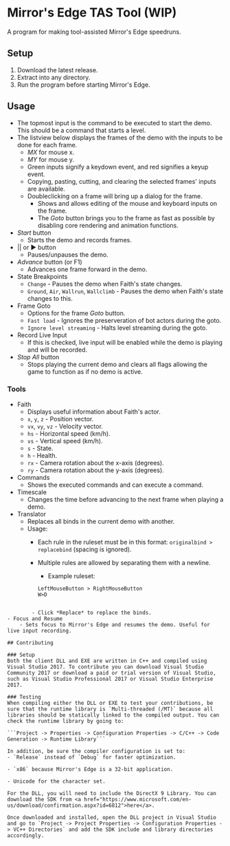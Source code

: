 # Mirror's Edge TAS Tool (WIP)

A program for making tool-assisted Mirror's Edge speedruns.

## Setup

1. Download the latest release.
2. Extract into any directory.
2. Run the program before starting Mirror's Edge.

## Usage

- The topmost input is the command to be executed to start the demo. This should be a command that starts a level.
- The listview below displays the frames of the demo with the inputs to be done for each frame.
	- *MX* for mouse x.
	- *MY* for mouse y.
	- Green inputs signify a keydown event, and red signifies a keyup event.
	- Copying, pasting, cutting, and clearing the selected frames' inputs are available.
	- Doubleclicking on a frame will bring up a dialog for the frame.
		- Shows and allows editing of the mouse and keyboard inputs on the frame.
		- The *Goto* button brings you to the frame as fast as possible by disabling core rendering and animation functions.
- *Start* button
	- Starts the demo and records frames.
- || or ▶ button
	- Pauses/unpauses the demo.
- *Advance* button (or F1)
	- Advances one frame forward in the demo.
- State Breakpoints
	- `Change` - Pauses the demo when Faith's state changes.
	- `Ground`, `Air`, `Wallrun`, `Wallclimb` - Pauses the demo when Faith's state changes to this.
- Frame Goto
	- Options for the frame *Goto* button.
	- `Fast load` - Ignores the preserveration of bot actors during the goto.
	- `Ignore level streaming` - Halts level streaming during the goto.
- Record Live Input
	- If this is checked, live input will be enabled while the demo is playing and will be recorded.
- *Stop All* button
	- Stops playing the current demo and clears all flags allowing the game to function as if no demo is active.

### Tools

- Faith
	- Displays useful information about Faith's actor.
	- `x`, `y`, `z` - Position vector.
	- `vx`, `vy`, `vz` - Velocity vector.
	- `hs` - Horizontal speed (km/h).
	- `vs` - Vertical speed (km/h).
	- `s` - State.
	- `h` - Health.
	- `rx` - Camera rotation about the x-axis (degrees).
	- `ry` - Camera rotation about the y-axis (degrees).
- Commands
	- Shows the executed commands and can execute a command.
- Timescale
	- Changes the time before advancing to the next frame when playing a demo.
- Translator
	- Replaces all binds in the current demo with another.
	- Usage:
		- Each rule in the ruleset must be in this format: `originalbind > replacebind` (spacing is ignored).
		- Multiple rules are allowed by separating them with a newline.
			- Example ruleset:
			
			```
			LeftMouseButton > RightMouseButton
			W>D
```

		- Click *Replace* to replace the binds.
- Focus and Resume
	- Sets focus to Mirror's Edge and resumes the demo. Useful for live input recording.

## Contributing

### Setup
Both the client DLL and EXE are written in C++ and compiled using Visual Studio 2017. To contribute you can download Visual Studio Community 2017 or download a paid or trial version of Visual Studio, such as Visual Studio Professional 2017 or Visual Studio Enterprise 2017.

### Testing
When compiling either the DLL or EXE to test your contributions, be sure that the runtime library is `Multi-threaded (/MT)` because all libraries should be statically linked to the compiled output. You can check the runtime library by going to:

```Project -> Properties -> Configuration Properties -> C/C++ -> Code Generation -> Runtime Library```

In addition, be sure the compiler configuration is set to:
- `Release` instead of `Debug` for faster optimization.
	
- `x86` because Mirror's Edge is a 32-bit application.

- Unicode for the character set.

For the DLL, you will need to include the DirectX 9 Library. You can download the SDK from <a href="https://www.microsoft.com/en-us/download/confirmation.aspx?id=6812">here</a>.

Once downloaded and installed, open the DLL project in Visual Studio and go to `Project -> Project Properties -> Configuration Properties -> VC++ Directories` and add the SDK include and library directories accordingly.